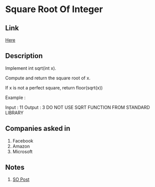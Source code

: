 # Square Root Of Integer

## Link

[Here](https://www.interviewbit.com/problems/square-root-of-integer/)

## Description

Implement int sqrt(int x).

Compute and return the square root of x.

If x is not a perfect square, return floor(sqrt(x))

Example :

Input : 11
Output : 3
DO NOT USE SQRT FUNCTION FROM STANDARD LIBRARY

## Companies asked in

1. Facebook
1. Amazon
1. Microsoft

## Notes

1. [SO Post](https://stackoverflow.com/questions/3766020/binary-search-to-compute-square-root-java)